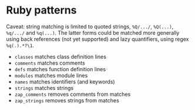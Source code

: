 Ruby patterns
=============

Caveat: string matching is limited to quoted strings, `%Q/.../`, `%Q(...)`,
`%q/.../` and `%q(...)`.  The latter forms could be matched more generally
using back references (not yet supported) and lazy quantifiers, using regex
`%q(.).*?\1`.

- `classes` matches class definition lines
- `comments` matches comments
- `defs` matches function definition lines
- `modules` matches module lines
- `names` matches identifiers (and keywords)
- `strings` matches strings
- `zap_comments` removes comments from matches
- `zap_strings` removes strings from matches

